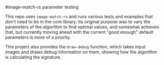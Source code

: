 #image-match-rs parameter testing

This repo uses `image-match-rs` and runs various tests and examples that don't
need to be in the core library. Its original purpose was to vary the parameters
of the algorithm to find optimal values, and somewhat achieves that, but
currently moving ahead with the current "good enough" default parameters is more
of a priority.

This project also provides the `draw-debug` function, which takes input images
and draws debug information on them, showing how the algorithm is calculating
the signature.
